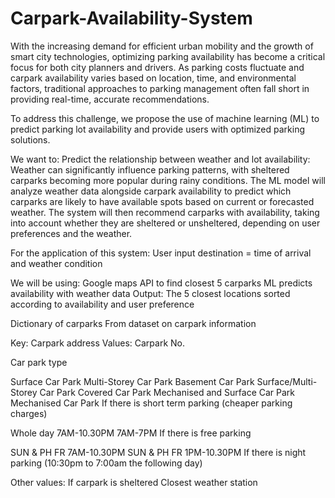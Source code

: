 # Carpark-Availability-System


With the increasing demand for efficient urban mobility and the growth of smart city technologies, optimizing parking availability has become a critical focus for both city planners and drivers. As parking costs fluctuate and carpark availability varies based on location, time, and environmental factors, traditional approaches to parking management often fall short in providing real-time, accurate recommendations.

To address this challenge, we propose the use of machine learning (ML) to predict parking lot availability and provide users with optimized parking solutions.

We want to:
Predict the relationship between weather and lot availability: Weather can significantly influence parking patterns, with sheltered carparks becoming more popular during rainy conditions. The ML model will analyze weather data alongside carpark availability to predict which carparks are likely to have available spots based on current or forecasted weather. The system will then recommend carparks with availability, taking into account whether they are sheltered or unsheltered, depending on user preferences and the weather.

For the application of this system:
User input destination = time of arrival and weather condition

We will be using:
Google maps API to find closest 5 carparks
ML predicts availability with weather data
Output: The 5 closest locations sorted according to availability and user preference

Dictionary of carparks
From dataset on carpark information

Key: Carpark address
Values:
Carpark No.

Car park type

Surface Car Park
Multi-Storey Car Park
Basement Car Park
Surface/Multi-Storey Car Park
Covered Car Park
Mechanised and Surface Car Park
Mechanised Car Park
If there is short term parking (cheaper parking charges)

Whole day
7AM-10.30PM
7AM-7PM
If there is free parking

SUN & PH FR 7AM-10.30PM
SUN & PH FR 1PM-10.30PM
If there is night parking (10:30pm to 7:00am the following day)

Other values:
If carpark is sheltered
Closest weather station
